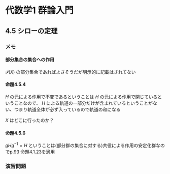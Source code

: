 # 代数学1 群論入門

## 4.5 シローの定理

### メモ

#### 部分集合の集合への作用

$\mathscr{P}(X)$ の部分集合であればよさそうだが明示的に記載はされてない

#### 命題4.5.4

$H$ の元による作用で不変であるということは $H$ の元による作用で閉じているということなので、 $H$ による軌道の一部分だけが含まれているということがない、つまり軌道全体が必ず入っているので軌道の和になる

$X$ はどこに行ったのか？

#### 命題4.5.6

$gHg^{-1}=H$ ということは(部分群の集合に対する)共役による作用の安定化群なのでp.93 命題4.1.23を適用

### 演習問題
